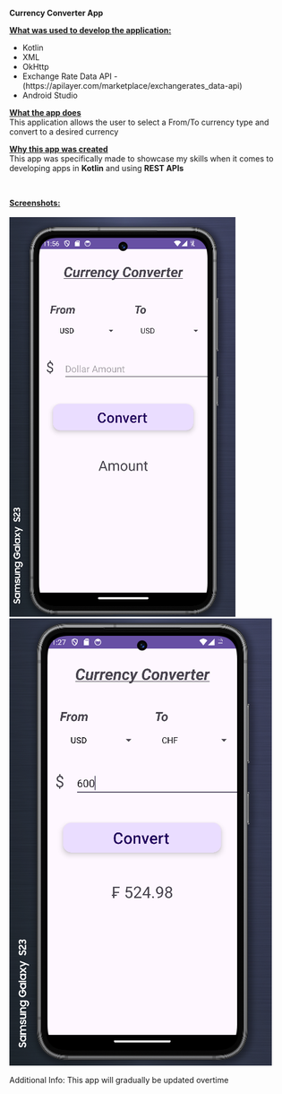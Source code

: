 <b>Currency Converter App</b>

<ins><b>What was used to develop the application:</b></ins>
 <ul>
  <li>Kotlin</li>
  <li>XML</li>
  <li>OkHttp</li>
  <li>Exchange Rate Data API - (https://apilayer.com/marketplace/exchangerates_data-api)
 </li>
  <li>Android Studio</li>
</ul> 

  
<ins><b>What the app does</b></ins>
<br>This application allows the user to select a From/To currency type and convert to a desired currency 

<ins><b>Why this app was created</b></ins>
<br> This app was specifically made to showcase my skills when it comes to developing apps in <b>Kotlin</b> and using <b>REST APIs</b> 

<br>

<ins><b>Screenshots:</b></ins>
<br><br>
![Screenshot](CurrencyConverter1.png) ![Screenshot](CurrencyConverter3.png)


Additional Info:
This app will gradually be updated overtime

